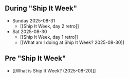 ## During "Ship It Week"
- Sunday 2025-08-31
	- [[Ship It Week, day 2 retro]]
- Sat 2025-08-30
	- [[Ship It Week, day 1 retro]]
	- [[What am I doing at Ship It Week? 2025-08-30]]
## Pre "Ship It Week"
- [[What is Ship It Week? (2025-08-20)]]